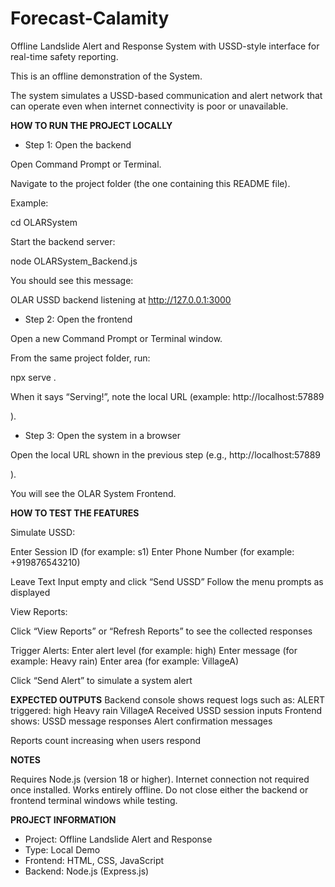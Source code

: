 # Forecast-Calamity
Offline Landslide Alert and Response System with USSD-style interface for real-time safety reporting.

This is an offline demonstration of the System.

The system simulates a USSD-based communication and alert network that can operate even when internet connectivity is poor or unavailable.

**HOW TO RUN THE PROJECT LOCALLY**

* Step 1: Open the backend

Open Command Prompt or Terminal.

Navigate to the project folder (the one containing this README file).

Example:

cd OLARSystem

Start the backend server:

node OLARSystem\_Backend.js

You should see this message:

OLAR USSD backend listening at http://127.0.0.1:3000

* Step 2: Open the frontend

Open a new Command Prompt or Terminal window.

From the same project folder, run:

npx serve .



When it says “Serving!”, note the local URL (example: http://localhost:57889

).



* Step 3: Open the system in a browser



Open the local URL shown in the previous step (e.g., http://localhost:57889

).



You will see the OLAR System Frontend.


**HOW TO TEST THE FEATURES**

Simulate USSD:

Enter Session ID (for example: s1)
Enter Phone Number (for example: +919876543210)

Leave Text Input empty and click “Send USSD”
Follow the menu prompts as displayed

View Reports:

Click “View Reports” or “Refresh Reports” to see the collected responses

Trigger Alerts:
Enter alert level (for example: high)
Enter message (for example: Heavy rain)
Enter area (for example: VillageA)

Click “Send Alert” to simulate a system alert

**EXPECTED OUTPUTS**
Backend console shows request logs such as:
ALERT triggered: high Heavy rain VillageA
Received USSD session inputs
Frontend shows:
USSD message responses
Alert confirmation messages

Reports count increasing when users respond

**NOTES**

Requires Node.js (version 18 or higher).
Internet connection not required once installed.
Works entirely offline.
Do not close either the backend or frontend terminal windows while testing.

**PROJECT INFORMATION**

* Project: Offline Landslide Alert and Response
* Type: Local Demo
* Frontend: HTML, CSS, JavaScript
* Backend: Node.js (Express.js)
